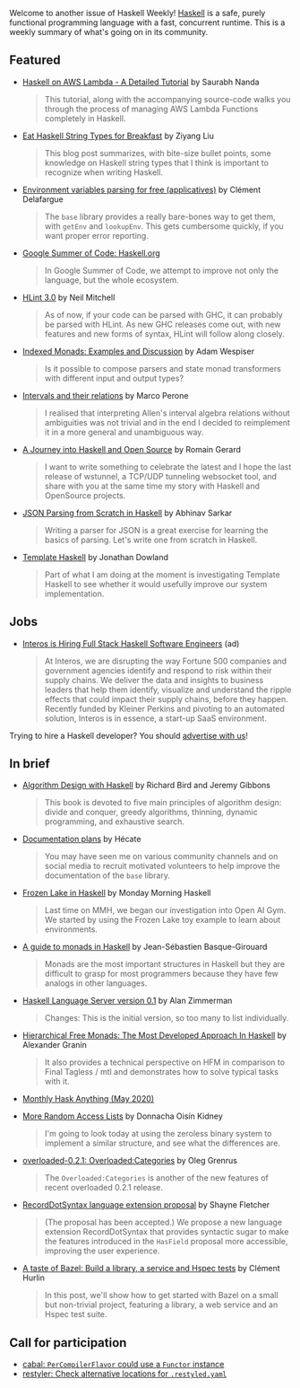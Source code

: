 Welcome to another issue of Haskell Weekly!
[Haskell](https://www.haskell.org) is a safe, purely functional programming language with a fast, concurrent runtime.
This is a weekly summary of what's going on in its community.

## Featured

- [Haskell on AWS Lambda - A Detailed Tutorial](https://www.haskelltutorials.com/haskell-aws-lambda/) by Saurabh Nanda
  > This tutorial, along with the accompanying source-code walks you through the process of managing AWS Lambda Functions completely in Haskell.

- [Eat Haskell String Types for Breakfast](https://free.cofree.io/2020/05/06/string-types/) by Ziyang Liu
  > This blog post summarizes, with bite-size bullet points, some knowledge on Haskell string types that I think is important to recognize when writing Haskell.

- [Environment variables parsing for free (applicatives)](https://tech.fretlink.com/environment-variables-parsing-for-free-applicatives/) by Clément Delafargue
  > The `base` library provides a really bare-bones way to get them, with `getEnv` and `lookupEnv`. This gets cumbersome quickly, if you want proper error reporting.

- [Google Summer of Code: Haskell.org](https://summerofcode.withgoogle.com/organizations/6387985961975808/)
  > In Google Summer of Code, we attempt to improve not only the language, but the whole ecosystem.

- [HLint 3.0](https://neilmitchell.blogspot.com/2020/05/hlint-30.html) by Neil Mitchell
  > As of now, if your code can be parsed with GHC, it can probably be parsed with HLint. As new GHC releases come out, with new features and new forms of syntax, HLint will follow along closely.

- [Indexed Monads: Examples and Discussion](https://wespiser.com/posts/2020-05-06-IxMonad.html) by Adam Wespiser
  > Is it possible to compose parsers and state monad transformers with different input and output types?

- [Intervals and their relations](https://marcosh.github.io/post/2020/05/04/intervals-and-their-relations.html) by Marco Perone
  > I realised that interpreting Allen's interval algebra relations without ambiguities was not trivial and in the end I decided to reimplement it in a more general and unambiguous way.

- [A Journey into Haskell and Open Source](https://gist.github.com/erebe/a8b0ffd1a27133bcf3b640b64e35f2fb/ff7c3f2dc0513a07c69da4e60cae75bd37759bdf) by Romain Gerard
  > I want to write something to celebrate the latest and I hope the last release of wstunnel, a TCP/UDP tunneling websocket tool, and share with you at the same time my story with Haskell and OpenSource projects.

- [JSON Parsing from Scratch in Haskell](https://abhinavsarkar.net/posts/json-parsing-from-scratch-in-haskell/) by Abhinav Sarkar
  > Writing a parser for JSON is a great exercise for learning the basics of parsing. Let's write one from scratch in Haskell.

- [Template Haskell](https://jmtd.net/log/template_haskell/) by Jonathan Dowland
  > Part of what I am doing at the moment is investigating Template Haskell to see whether it would usefully improve our system implementation.

## Jobs

- [Interos is Hiring Full Stack Haskell Software Engineers](https://www.interos.ai/vacancies/#haskell-software-engineer) (ad)
  > At Interos, we are disrupting the way Fortune 500 companies and government agencies identify and respond to risk within their supply chains. We deliver the data and insights to business leaders that help them identify, visualize and understand the ripple effects that could impact their supply chains, before they happen. Recently funded by Kleiner Perkins and pivoting to an automated solution, Interos is in essence, a start-up SaaS environment.

Trying to hire a Haskell developer?
You should [advertise with us](https://haskellweekly.news/advertising.html)!

## In brief

- [Algorithm Design with Haskell](https://www.cambridge.org/core/books/algorithm-design-with-haskell/824BE0319E3762CE8BA5B1D91EEA3F52) by Richard Bird and Jeremy Gibbons
  > This book is devoted to five main principles of algorithm design: divide and conquer, greedy algorithms, thinning, dynamic programming, and exhaustive search.

- [Documentation plans](https://mail.haskell.org/pipermail/ghc-devs/2020-May/018852.html) by Hécate
  > You may have seen me on various community channels and on social media  to recruit motivated volunteers to help improve the documentation of the `base` library.

- [Frozen Lake in Haskell](https://mmhaskell.com/blog/2020/4/20/frozen-lake-in-haskell) by Monday Morning Haskell
  > Last time on MMH, we began our investigation into Open AI Gym. We started by using the Frozen Lake toy example to learn about environments.

- [A guide to monads in Haskell](https://medium.com/swlh/a-guide-to-monads-in-haskell-fe1c0e4457c1) by Jean-Sébastien Basque-Girouard
  > Monads are the most important structures in Haskell but they are difficult to grasp for most programmers because they have few analogs in other languages.

- [Haskell Language Server version 0.1](https://github.com/haskell/haskell-language-server/releases/tag/0.1) by Alan Zimmerman
  > Changes: This is the initial version, so too many to list individually.

- [Hierarchical Free Monads: The Most Developed Approach In Haskell](https://github.com/graninas/hierarchical-free-monads-the-most-developed-approach-in-haskell/blob/7472b5c1a073366d87153dd3976873687422c8b1/README.md) by Alexander Granin
  > It also provides a technical perspective on HFM in comparison to Final Tagless / mtl and demonstrates how to solve typical tasks with it.

- [Monthly Hask Anything (May 2020)](https://np.reddit.com/r/haskell/comments/gazovx/monthly_hask_anything_may_2020/)

- [More Random Access Lists](https://doisinkidney.com/posts/2020-05-02-more-random-access-lists.html) by Donnacha Oisín Kidney
  > I'm going to look today at using the zeroless binary system to implement a similar structure, and see what the differences are.

- [overloaded-0.2.1: Overloaded:Categories](https://oleg.fi/gists/posts/2020-05-04-overloaded-categories.html) by Oleg Grenrus
  > The `Overloaded:Categories` is another of the new features of recent overloaded 0.2.1 release.

- [RecordDotSyntax language extension proposal](https://github.com/ghc-proposals/ghc-proposals/pull/282) by Shayne Fletcher
  > (The proposal has been accepted.) We propose a new language extension RecordDotSyntax that provides syntactic sugar to make the features introduced in the `HasField` proposal more accessible, improving the user experience.

- [A taste of Bazel: Build a library, a service and Hspec tests](https://www.tweag.io/posts/2020-05-06-convert-haskell-project-to-bazel.html) by Clément Hurlin
  > In this post, we'll show how to get started with Bazel on a small but non-trivial project, featuring a library, a web service and an Hspec test suite.

## Call for participation

-   [cabal: `PerCompilerFlavor` could use a `Functor` instance](https://github.com/haskell/cabal/issues/6756)
-   [restyler: Check alternative locations for `.restyled.yaml`](https://github.com/restyled-io/restyler/issues/98)
